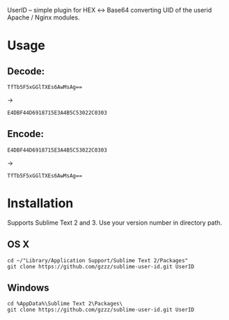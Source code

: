 UserID – simple plugin for HEX ↔ Base64 converting UID of the userid Apache / Nginx modules.

# Usage
## Decode:
```
TfTb5F5xGGlTXEs6AwMsAg==
```
→
```
E4DBF44D6918715E3A4B5C53022C0303
```

## Encode:
```
E4DBF44D6918715E3A4B5C53022C0303
```
→
```
TfTb5F5xGGlTXEs6AwMsAg==
```

# Installation
Supports Sublime Text 2 and 3.
Use your version number in directory path.

## OS X
```
cd ~/"Library/Application Support/Sublime Text 2/Packages"
git clone https://github.com/gzzz/sublime-user-id.git UserID
```

## Windows
```
cd %AppData%\Sublime Text 2\Packages\
git clone https://github.com/gzzz/sublime-user-id.git UserID
```